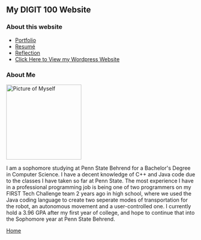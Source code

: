 ## My DIGIT 100 Website

### About this website
* [Portfolio](portfolio.md)
* [Resumé](resume.md)
* [Reflection](reflection.md)
* [Click Here to View my Wordpress Website](https://sites.psu.edu/bpm5520/)

### About Me

<img src="images/Professional.jpg" alt="Picture of Myself" width="200"/>

I am a sophomore studying at Penn State Behrend for a Bachelor's Degree in Computer Science. I have a decent knowledge of C++ and Java code due to the classes I have taken so far at Penn State. The most experience I have in a professional programming job is being one of two programmers on my FIRST Tech Challenge team 2 years ago in high school, where we used the Java coding language to create two seperate modes of transportation for the robot, an autonomous movement and a user-controlled one. I currently hold a 3.96 GPA after my first year of college, and hope to continue that into the Sophomore year at Penn State Behrend.


[Home](index.md)

